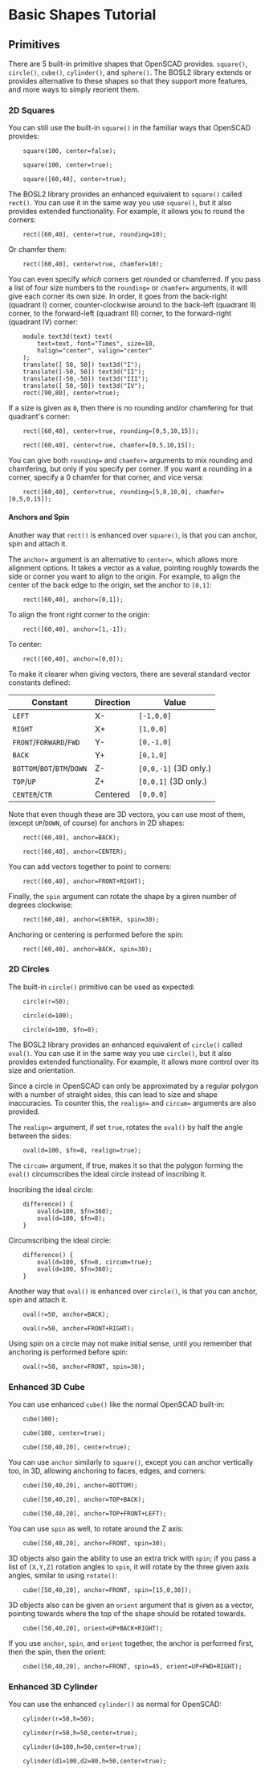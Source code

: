 # Basic Shapes Tutorial

## Primitives
There are 5 built-in primitive shapes that OpenSCAD provides.
`square()`, `circle()`, `cube()`, `cylinder()`, and `sphere()`.
The BOSL2 library extends or provides alternative to these shapes so
that they support more features, and more ways to simply reorient them.

### 2D Squares
You can still use the built-in `square()` in the familiar ways that OpenSCAD provides:

```openscad-example-2D
    square(100, center=false);
```

```openscad-example-2D
    square(100, center=true);
```

```openscad-example-2D
    square([60,40], center=true);
```

The BOSL2 library provides an enhanced equivalent to `square()` called `rect()`.
You can use it in the same way you use `square()`, but it also provides
extended functionality. For example, it allows you to round the corners:

```openscad-example-2D
    rect([60,40], center=true, rounding=10);
```

Or chamfer them:

```openscad-example-2D
    rect([60,40], center=true, chamfer=10);
```

You can even specify *which* corners get rounded or chamferred.  If you pass a
list of four size numbers to the `rounding=` or `chamfer=` arguments, it will
give each corner its own size.  In order, it goes from the back-right (quadrant I)
corner, counter-clockwise around to the back-left (quadrant II) corner, to the
forward-left (quadrant III) corner, to the forward-right (quadrant IV) corner:

```openscad-example-2DImgOnly
    module text3d(text) text(
        text=text, font="Times", size=10,
        halign="center", valign="center"
    );
    translate([ 50, 50]) text3d("I");
    translate([-50, 50]) text3d("II");
    translate([-50,-50]) text3d("III");
    translate([ 50,-50]) text3d("IV");
    rect([90,80], center=true);
```

If a size is given as `0`, then there is no rounding and/or chamfering for
that quadrant's corner:

```openscad-example-2D
    rect([60,40], center=true, rounding=[0,5,10,15]);
```

```openscad-example-2D
    rect([60,40], center=true, chamfer=[0,5,10,15]);
```

You can give both `rounding=` and `chamfer=` arguments to mix rounding and
chamfering, but only if you specify per corner.  If you want a rounding in
a corner, specify a 0 chamfer for that corner, and vice versa:

```openscad-example-2D
    rect([60,40], center=true, rounding=[5,0,10,0], chamfer=[0,5,0,15]);
```

#### Anchors and Spin
Another way that `rect()` is enhanced over `square()`, is that you can anchor,
spin and attach it.

The `anchor=` argument is an alternative to `center=`, which allows more
alignment options.  It takes a vector as a value, pointing roughly towards
the side or corner you want to align to the origin.  For example, to align
the center of the back edge to the origin, set the anchor to `[0,1]`:

```openscad-example-2D
    rect([60,40], anchor=[0,1]);
```

To align the front right corner to the origin:

```openscad-example-2D
    rect([60,40], anchor=[1,-1]);
```

To center:

```openscad-example-2D
    rect([60,40], anchor=[0,0]);
```

To make it clearer when giving vectors, there are several standard vector
constants defined:

Constant | Direction | Value
-------- | --------- | -----------
`LEFT`   | X-        | `[-1,0,0]`
`RIGHT`  | X+        | `[1,0,0]`
`FRONT`/`FORWARD`/`FWD` | Y- | `[0,-1,0]`
`BACK`   | Y+        | `[0,1,0]`
`BOTTOM`/`BOT`/`BTM`/`DOWN` | Z- | `[0,0,-1]` (3D only.)
`TOP`/`UP` | Z+      | `[0,0,1]` (3D only.)
`CENTER`/`CTR` | Centered | `[0,0,0]`

Note that even though these are 3D vectors, you can use most of them,
(except `UP`/`DOWN`, of course) for anchors in 2D shapes:

```openscad-example-2D
    rect([60,40], anchor=BACK);
```

```openscad-example-2D
    rect([60,40], anchor=CENTER);
```

You can add vectors together to point to corners:

```openscad-example-2D
    rect([60,40], anchor=FRONT+RIGHT);
```

Finally, the `spin` argument can rotate the shape by a given number of degrees
clockwise:

```openscad-example-2D
    rect([60,40], anchor=CENTER, spin=30);
```

Anchoring or centering is performed before the spin:

```openscad-example-2D
    rect([60,40], anchor=BACK, spin=30);
```

### 2D Circles
The built-in `circle()` primitive can be used as expected:

```openscad-example-2D
    circle(r=50);
```

```openscad-example-2D
    circle(d=100);
```

```openscad-example-2D
    circle(d=100, $fn=8);
```

The BOSL2 library provides an enhanced equivalent of `circle()` called `oval()`.
You can use it in the same way you use `circle()`, but it also provides
extended functionality. For example, it allows more control over its size and
orientation.

Since a circle in OpenSCAD can only be approximated by a regular polygon with
a number of straight sides, this can lead to size and shape inaccuracies.
To counter this, the `realign=` and `circum=` arguments are also provided.

The `realign=` argument, if set `true`, rotates the `oval()` by half the angle
between the sides:

```openscad-example-2D
    oval(d=100, $fn=8, realign=true);
```

The `circum=` argument, if true, makes it so that the polygon forming the
`oval()` circumscribes the ideal circle instead of inscribing it.

Inscribing the ideal circle:

```openscad-example-2D
    difference() {
        oval(d=100, $fn=360);
        oval(d=100, $fn=8);
    }
```

Circumscribing the ideal circle:

```openscad-example-2D
    difference() {
        oval(d=100, $fn=8, circum=true);
        oval(d=100, $fn=360);
    }
```

Another way that `oval()` is enhanced over `circle()`, is that you can anchor,
spin and attach it.

```openscad-example-2D
    oval(r=50, anchor=BACK);
```

```openscad-example-2D
    oval(r=50, anchor=FRONT+RIGHT);
```

Using spin on a circle may not make initial sense, until you remember that
anchoring is performed before spin:

```openscad-example-2D
    oval(r=50, anchor=FRONT, spin=30);
```

### Enhanced 3D Cube
You can use enhanced `cube()` like the normal OpenSCAD built-in:

```openscad-example
    cube(100);
```

```openscad-example
    cube(100, center=true);
```

```openscad-example
    cube([50,40,20], center=true);
```

You can use `anchor` similarly to `square()`, except you can anchor vertically
too, in 3D, allowing anchoring to faces, edges, and corners:

```openscad-example
    cube([50,40,20], anchor=BOTTOM);
```

```openscad-example
    cube([50,40,20], anchor=TOP+BACK);
```

```openscad-example
    cube([50,40,20], anchor=TOP+FRONT+LEFT);
```

You can use `spin` as well, to rotate around the Z axis:

```openscad-example
    cube([50,40,20], anchor=FRONT, spin=30);
```

3D objects also gain the ability to use an extra trick with `spin`;
if you pass a list of `[X,Y,Z]` rotation angles to `spin`, it will
rotate by the three given axis angles, similar to using `rotate()`:

```openscad-example
    cube([50,40,20], anchor=FRONT, spin=[15,0,30]);
```

3D objects also can be given an `orient` argument that is given as a vector,
pointing towards where the top of the shape should be rotated towards.

```openscad-example
    cube([50,40,20], orient=UP+BACK+RIGHT);
```

If you use `anchor`, `spin`, and `orient` together, the anchor is performed
first, then the spin, then the orient:

```openscad-example
    cube([50,40,20], anchor=FRONT, spin=45, orient=UP+FWD+RIGHT);
```

### Enhanced 3D Cylinder
You can use the enhanced `cylinder()` as normal for OpenSCAD:

```openscad-example
    cylinder(r=50,h=50);
```

```openscad-example
    cylinder(r=50,h=50,center=true);
```

```openscad-example
    cylinder(d=100,h=50,center=true);
```

```openscad-example
    cylinder(d1=100,d2=80,h=50,center=true);
```

